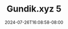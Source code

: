 --- 
title: "Gundik.xyz 5"
description: "download bokep Gundik.xyz 5 yandex full vidio terbaru"
date: 2024-07-26T16:08:58-08:00
file_code: "4n92no1wxzyw"
draft: false
cover: "kctu2ukprbsup264.jpg"
tags: ["indo", "bokep-indo", "bokep-viral", "bokep-ig"]
length: 206
fld_id: "1398450"
foldername: "10 mantap"
categories: ["10 mantap"]
views: 72
---